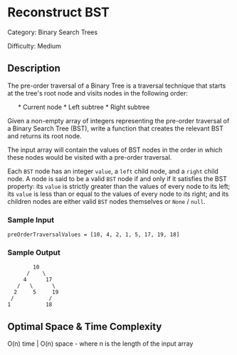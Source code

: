 # Reconstruct BST

Category: Binary Search Trees

Difficulty: Medium

## Description

The pre-order traversal of a Binary Tree is a traversal technique that starts
at the tree's root node and visits nodes in the following order:

<ol>
* Current node
* Left subtree
* Right subtree</ol>
Given a non-empty array of integers representing the pre-order traversal of a
Binary Search Tree (BST), write a function that creates the relevant BST and
returns its root node.

The input array will contain the values of BST nodes in the order in which
these nodes would be visited with a pre-order traversal.

Each `BST` node has an integer `value`, a
`left` child node, and a `right` child node. A node is
said to be a valid `BST` node if and only if it satisfies the BST
property: its `value` is strictly greater than the values of every
node to its left; its `value` is less than or equal to the values
of every node to its right; and its children nodes are either valid
`BST` nodes themselves or `None` / `null`.


### Sample Input
```
preOrderTraversalValues = [10, 4, 2, 1, 5, 17, 19, 18]
```

### Sample Output
```
        10 
      /    \
     4      17
   /   \      \
  2     5     19
 /           /
1           18 
```

## Optimal Space & Time Complexity

O(n) time | O(n) space - where n is the length of the input array
